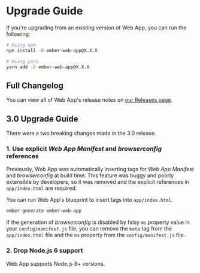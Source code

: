 # Upgrade Guide

If you're upgrading from an existing version of Web App, you can run the following:

```sh
# Using npm
npm install -D ember-web-app@X.X.X

# Using yarn
yarn add -D ember-web-app@X.X.X
```

## Full Changelog

You can view all of Web App's release notes on [our Releases page](https://github.com/zonkyio/ember-web-app/releases).

## 3.0 Upgrade Guide

There were a two breaking changes made in the 3.0 release.

### 1. Use explicit _Web App Manifest_ and _browserconfig_ references

Previously, Web App was automatically inserting tags for _Web App Manifest_ and _browserconfig_ at build time. This feature was buggy and poorly extensible by developers, so it was removed and the explicit references in `app/index.html` are required.

You can run Web App's blueprint to insert tags into `app/index.html`.

```sh
ember generate ember-web-app
```

If the generation of _browserconfig_ is disabled by falsy `ms` property value in your `config/manifest.js` file, you can remove the `meta` tag from the `app/index.html` file and the `ms` property from the `config/manifest.js` file.

### 2. Drop Node.js 6 support

Web App supports Node.js 8+ versions.
